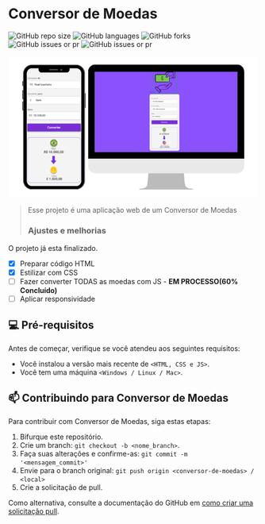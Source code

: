 # Conversor de Moedas

<div>
  <img alt="GitHub repo size" src="https://img.shields.io/github/repo-size/ArthurFinotelo/conversor-de-moedas?style=for-the-badge" height="25px"> 
  <img alt="GitHub languages" src="https://img.shields.io/github/languages/count/ArthurFinotelo/conversor-de-moedas?style=for-the-badge" height="25px"> 
  <img alt="GitHub forks" src="https://img.shields.io/github/forks/ArthurFinotelo/Mario-Brothers?style=for-the-badge" height="25px"> 
  <img alt="GitHub issues or pr" src="https://img.shields.io/github/issues/ArthurFinotelo/conversor-de-moedas?style=for-the-badge" height="25px"> 
  <img alt="GitHub issues or pr" src="https://img.shields.io/github/issues-pr/ArthurFinotelo/conversor-de-moedas?style=for-the-badge" height="25px"> 
</div>

<br/>

<img src="./assets/ResponsividadeImg.png" alt="responsividade-conversor-de-moedas" />

> Esse projeto é uma aplicação web de um Conversor de Moedas
>
> ### Ajustes e melhorias

O projeto já esta finalizado.

- [x] Preparar código HTML
- [x] Estilizar com CSS
- [ ] Fazer converter TODAS as moedas com JS - <b>EM PROCESSO(60% Concluído)</b>
- [ ] Aplicar responsividade

## 💻 Pré-requisitos

Antes de começar, verifique se você atendeu aos seguintes requisitos:

- Você instalou a versão mais recente de `<HTML, CSS e JS>`.
- Você tem uma máquina `<Windows / Linux / Mac>`.

## 📫 Contribuindo para Conversor de Moedas

Para contribuir com Conversor de Moedas, siga estas etapas:

1. Bifurque este repositório.
2. Crie um branch: `git checkout -b <nome_branch>`.
3. Faça suas alterações e confirme-as: `git commit -m '<mensagem_commit>'`
4. Envie para o branch original: `git push origin <conversor-de-moedas> / <local>`
5. Crie a solicitação de pull.

Como alternativa, consulte a documentação do GitHub em [como criar uma solicitação pull](https://help.github.com/en/github/collaborating-with-issues-and-pull-requests/creating-a-pull-request).
